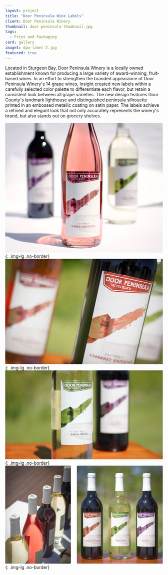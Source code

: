 ```yaml
---
layout: project
title: "Door Peninsula Wine Labels"
client: Door Peninsula Winery
thumbnail: door-peninsula-thumbnail.jpg
tags:
  - Print and Packaging
card: gallery
image1: dpw-label-2.jpg
featured: true
---
```


Located in Sturgeon Bay, Door Peninsula Winery is a locally owned establishment known for producing a large variety of award-winning, fruit-based wines. In an effort to strengthen the branded appearance of Door Peninsula Winery's 14 grape wines, Insight created new labels within a carefully selected color palette to differentiate each flavor, but retain a consistent look between all grape varieties. The new design features Door County's landmark lighthouse and distinguished peninsula silhouette printed in an embossed metallic coating on satin paper. The labels achieve a refined and elegant look that not only accurately represents the winery's brand, but also stands out on grocery shelves.

![Door Peninsula Wine Label](/img/dpw-label-2.jpg){: .img-lg .no-border}
![Door Peninsula Wine Label](/img/dpw-label-1.jpg){: .img-lg .no-border}
![Door Peninsula Wine Label](/img/dpw-label-3.jpg){: .img-lg .no-border}
![Door Peninsula Wine Label](/img/dpw-label-5.jpg){: .img-lg .no-border}
